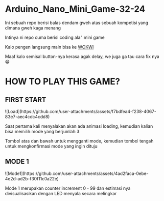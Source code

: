 # Arduino_Nano_Mini_Game-32-24

Ini sebuah repo berisi balas dendam gweh atas sebuah kompetisi yang dimana gweh kaga menang

Intinya ni repo cuma berisi coding ala" mini game

Kalo pengen langsung main bisa ke <a href="https://wokwi.com/projects/424131405322969089"> WOKWI </a>

Maaf kalo semisal button-nya kerasa agak delay, we juga ga tau cara fix nya 😁

<h1>HOW TO PLAY THIS GAME?</h1>

<h2>FIRST START</h2>
![Load](https://github.com/user-attachments/assets/f7bdfea4-f238-4067-83e7-aec4cdc4cdd8)

<p>
  Saat pertama kali menyalakan akan ada animasi loading, kemudian kalian bisa memilih mode yang berjumlah 3
  
  Tombol atas dan bawah untuk mengganti mode, kemudian tombol tengah untuk mengkonfirmasi mode yang ingin dituju
</p>

<h2>MODE 1</h2>
![Mode1](https://github.com/user-attachments/assets/4ad2faca-0ebe-4e2d-ad2b-f30f11c0a22e)

<p>
  Mode 1 merupakan counter increment 0 - 99 dan estimasi nya divisualisasikan dengan LED menyala secara melingkar
</p>

